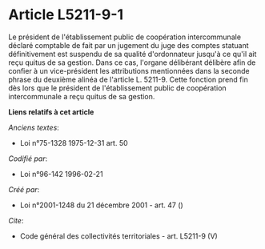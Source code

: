 # Article L5211-9-1

Le président de l'établissement public de coopération intercommunale déclaré comptable de fait par un jugement du juge des
comptes statuant définitivement est suspendu de sa qualité d'ordonnateur jusqu'à ce qu'il ait reçu quitus de sa gestion. Dans
ce cas, l'organe délibérant délibère afin de confier à un vice-président les attributions mentionnées dans la seconde phrase
du deuxième alinéa de l'article L. 5211-9. Cette fonction prend fin dès lors que le président de l'établissement public de
coopération intercommunale a reçu quitus de sa gestion.

**Liens relatifs à cet article**

_Anciens textes_:

  - Loi n°75-1328 1975-12-31 art. 50

_Codifié par_:

  - Loi n°96-142 1996-02-21

_Créé par_:

  - Loi n°2001-1248 du 21 décembre 2001 - art. 47 ()

_Cite_:

  - Code général des collectivités territoriales - art. L5211-9 (V)
